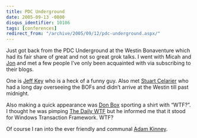 ```yaml
---
title: PDC Underground
date: 2005-09-13 -0800
disqus_identifier: 10106
tags: [conferences]
redirect_from: "/archive/2005/09/12/pdc-underground.aspx/"
---
```


Just got back from the PDC Underground at the Westin Bonaventure which
had its fair share of great and not so great grok talks. I went with
Micah and [Jon](http://weblogs.asp.net/jgalloway/) and met a few people
I’ve only been acquainted with via subscribing to their blogs.

One is [Jeff Key](http://weblogs.asp.net/jkey/) who is a heck of a funny
guy. Also met [Stuart Celarier](http://cs.ferncrk.com/blogs/stuart/) who
had a long day overseeing the BOFs and didn’t arrive at the Westin till
past midnight.

Also making a quick appearance was [Don
Box](http://www.pluralsight.com/blogs/dbox/default.aspx) sporting a
shirt with “WTF?”. I thought he was pimping [The Daily
WTF](http://thedailywtf.com/) but he informed me that it stood for
Windows Transaction Framework. WTF?

Of course I ran into the ever friendly and communal [Adam
Kinney](http://www.adamkinney.com).

